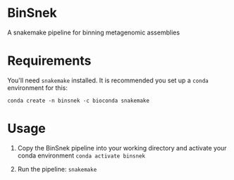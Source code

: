 # BinSnek
A snakemake pipeline for binning metagenomic assemblies

# Requirements

You'll need `snakemake` installed. It is recommended you set up a `conda` environment for this:
```
conda create -n binsnek -c bioconda snakemake
```

# Usage

1. Copy the BinSnek pipeline into your working directory and activate your conda environment
`conda activate binsnek`

2. Run the pipeline:
`snakemake `
